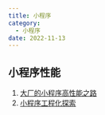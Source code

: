 ```yaml
---
title: 小程序
category:
  - 小程序
date: 2022-11-13
---
```


## 小程序性能

1. [大厂的小程序高性能之路](https://mp.weixin.qq.com/s/dK2vx_D2IXSUK3bMSyhHcw)
2. [小程序工程化探索](https://mp.weixin.qq.com/s?__biz=MzI5NjIzNjA1Nw==&mid=2247483826&idx=1&sn=3bda1ab6a1307ab348784b500cbd0d5b&scene=21#wechat_redirect)

